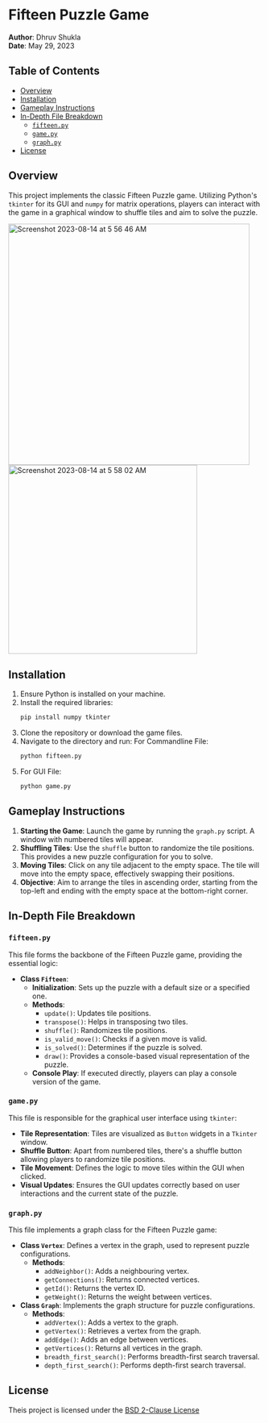 # Fifteen Puzzle Game

**Author**: Dhruv Shukla  
**Date**: May 29, 2023

## Table of Contents
- [Overview](#overview)
- [Installation](#installation)
- [Gameplay Instructions](#gameplay-instructions)
- [In-Depth File Breakdown](#in-depth-file-breakdown)
  * [`fifteen.py`](#fifteenpy)
  * [`game.py`](#gamepy)
  * [`graph.py`](#graphpy)
- [License](#license)

## Overview
This project implements the classic Fifteen Puzzle game. Utilizing Python's `tkinter` for its GUI and `numpy` for matrix operations, players can interact with the game in a graphical window to shuffle tiles and aim to solve the puzzle.

<img width="479" alt="Screenshot 2023-08-14 at 5 56 46 AM" src="https://github.com/DhruvShukla01/myproject-fifteenpuzzle-python/assets/135282874/58f01c10-a59d-4ab5-9c6c-d169388b5971">
<img width="375" alt="Screenshot 2023-08-14 at 5 58 02 AM" src="https://github.com/DhruvShukla01/myproject-fifteenpuzzle-python/assets/135282874/bfcea316-dba5-4394-aabd-a07e2ce46d03">

## Installation
1. Ensure Python is installed on your machine.
2. Install the required libraries:
   ```bash
   pip install numpy tkinter
   ```
3. Clone the repository or download the game files.
4. Navigate to the directory and run:
For Commandline File:
    ```bash
   python fifteen.py
    ```
5. For GUI File:
   ```bash
   python game.py
   ```
## Gameplay Instructions

1. **Starting the Game**: Launch the game by running the `graph.py` script. A window with numbered tiles will appear.
2. **Shuffling Tiles**: Use the `shuffle` button to randomize the tile positions. This provides a new puzzle configuration for you to solve.
3. **Moving Tiles**: Click on any tile adjacent to the empty space. The tile will move into the empty space, effectively swapping their positions.
4. **Objective**: Aim to arrange the tiles in ascending order, starting from the top-left and ending with the empty space at the bottom-right corner.

## In-Depth File Breakdown

### `fifteen.py`

This file forms the backbone of the Fifteen Puzzle game, providing the essential logic:

- **Class `Fifteen`**: 
    * **Initialization**: Sets up the puzzle with a default size or a specified one.
    * **Methods**: 
        - `update()`: Updates tile positions.
        - `transpose()`: Helps in transposing two tiles.
        - `shuffle()`: Randomizes tile positions.
        - `is_valid_move()`: Checks if a given move is valid.
        - `is_solved()`: Determines if the puzzle is solved.
        - `draw()`: Provides a console-based visual representation of the puzzle.
    * **Console Play**: If executed directly, players can play a console version of the game.

### `game.py`

This file is responsible for the graphical user interface using `tkinter`:

- **Tile Representation**: Tiles are visualized as `Button` widgets in a `Tkinter` window.
- **Shuffle Button**: Apart from numbered tiles, there's a shuffle button allowing players to randomize tile positions.
- **Tile Movement**: Defines the logic to move tiles within the GUI when clicked.
- **Visual Updates**: Ensures the GUI updates correctly based on user interactions and the current state of the puzzle.

### `graph.py`
This file implements a graph class for the Fifteen Puzzle game:

- **Class `Vertex`**: Defines a vertex in the graph, used to represent puzzle configurations.
    * **Methods**:
        - `addNeighbor()`: Adds a neighbouring vertex.
        - `getConnections()`: Returns connected vertices.
        - `getId()`: Returns the vertex ID.
        - `getWeight()`: Returns the weight between vertices.
- **Class `Graph`**: Implements the graph structure for puzzle configurations.
    * **Methods**:
        - `addVertex()`: Adds a vertex to the graph.
        - `getVertex()`: Retrieves a vertex from the graph.
        - `addEdge()`: Adds an edge between vertices.
        - `getVertices()`: Returns all vertices in the graph.
        - `breadth_first_search()`: Performs breadth-first search traversal.
        - `depth_first_search()`: Performs depth-first search traversal.
      
## License

Theis project is licensed under the [BSD 2-Clause License](LICENSE)
